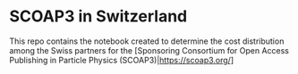 # SCOAP3 in Switzerland

This repo contains the notebook created to determine the cost distribution among the Swiss partners for the [Sponsoring Consortium for Open Access Publishing in Particle Physics (SCOAP3)|https://scoap3.org/] 
